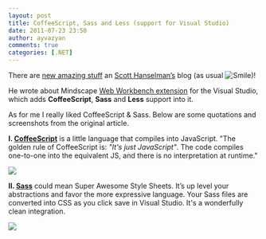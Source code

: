 ```yaml
---
layout: post
title: CoffeeScript, Sass and Less (support for Visual Studio)
date: 2011-07-23 23:50
author: ayvazyan
comments: true
categories: [.NET]
---
```

<p>There are <a href="http://www.hanselman.com/blog/CoffeeScriptSassAndLESSSupportForVisualStudioAndASPNETWithTheMindscapeWebWorkbench.aspx">new amazing stuff</a> an <a href="http://www.hanselman.com">Scott Hanselman’s</a> blog (as usual <img style="border-bottom-style: none; border-right-style: none; border-top-style: none; border-left-style: none" class="wlEmoticon wlEmoticon-smile" alt="Smile" src="http://ayvazyan.net/wp-content/uploads/2011/07/wlEmoticon-smile.png" />)!</p>  <p>He wrote about Mindscape <a href="http://visualstudiogallery.msdn.microsoft.com/2b96d16a-c986-4501-8f97-8008f9db141a">Web Workbench extension</a> for the Visual Studio, which adds <strong>CoffeeScript</strong>, <strong>Sass</strong> and <strong>Less</strong> support into it.</p>  <p>As for me I really liked CoffeeScript &amp; Sass. Below are some quotations and screenshots from the original article.</p><!--more--><p><strong>I. <a href="http://jashkenas.github.com/coffee-script/">CoffeeScript</a></strong> is a little language that compiles into JavaScript. &quot;The golden rule of CoffeeScript is: <i>&quot;It's just JavaScript&quot;</i>. The code compiles one-to-one into the equivalent JS, and there is no interpretation at runtime.&quot;</p>  <p><img src="http://www.hanselman.com/blog/content/binary/Windows-Live-Writer/cde67c1bbe8b_C03B/MvcApplication47%20-%20Microsoft%20Visual%20Studio%20(109)_thumb.png" /></p>  <p><strong>II. <a href="http://sass-lang.com/">Sass</a></strong> could mean Super Awesome Style Sheets. It’s up level your abstractions and favor the more expressive language. Your Sass files are converted into CSS as you click save in Visual Studio. It's a wonderfully clean integration.</p>  <p><img src="http://www.hanselman.com/blog/content/binary/Windows-Live-Writer/cde67c1bbe8b_C03B/MvcApplication47%20-%20Microsoft%20Visual%20Studio%20(110)_thumb.png" /></p>
